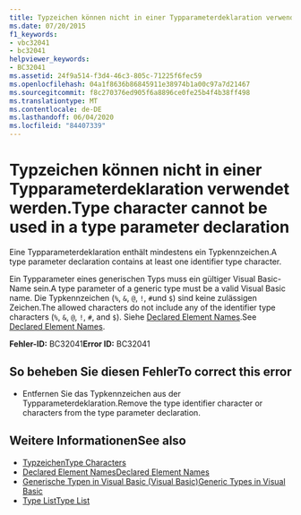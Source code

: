 ```yaml
---
title: Typzeichen können nicht in einer Typparameterdeklaration verwendet werden.
ms.date: 07/20/2015
f1_keywords:
- vbc32041
- bc32041
helpviewer_keywords:
- BC32041
ms.assetid: 24f9a514-f3d4-46c3-805c-71225f6fec59
ms.openlocfilehash: 04a1f8636b86845911e38974b1a00c97a7d21467
ms.sourcegitcommit: f8c270376ed905f6a8896ce0fe25b4f4b38ff498
ms.translationtype: MT
ms.contentlocale: de-DE
ms.lasthandoff: 06/04/2020
ms.locfileid: "84407339"
---
```

# <a name="type-character-cannot-be-used-in-a-type-parameter-declaration"></a><span data-ttu-id="1e0b4-102">Typzeichen können nicht in einer Typparameterdeklaration verwendet werden.</span><span class="sxs-lookup"><span data-stu-id="1e0b4-102">Type character cannot be used in a type parameter declaration</span></span>
<span data-ttu-id="1e0b4-103">Eine Typparameterdeklaration enthält mindestens ein Typkennzeichen.</span><span class="sxs-lookup"><span data-stu-id="1e0b4-103">A type parameter declaration contains at least one identifier type character.</span></span>  
  
 <span data-ttu-id="1e0b4-104">Ein Typparameter eines generischen Typs muss ein gültiger Visual Basic-Name sein.</span><span class="sxs-lookup"><span data-stu-id="1e0b4-104">A type parameter of a generic type must be a valid Visual Basic name.</span></span> <span data-ttu-id="1e0b4-105">Die Typkennzeichen (`%`, `&`, `@`, `!`, `#`und `$`) sind keine zulässigen Zeichen.</span><span class="sxs-lookup"><span data-stu-id="1e0b4-105">The allowed characters do not include any of the identifier type characters (`%`, `&`, `@`, `!`, `#`, and `$`).</span></span> <span data-ttu-id="1e0b4-106">Siehe [Declared Element Names](../programming-guide/language-features/declared-elements/declared-element-names.md).</span><span class="sxs-lookup"><span data-stu-id="1e0b4-106">See [Declared Element Names](../programming-guide/language-features/declared-elements/declared-element-names.md).</span></span>  
  
 <span data-ttu-id="1e0b4-107">**Fehler-ID:** BC32041</span><span class="sxs-lookup"><span data-stu-id="1e0b4-107">**Error ID:** BC32041</span></span>  
  
## <a name="to-correct-this-error"></a><span data-ttu-id="1e0b4-108">So beheben Sie diesen Fehler</span><span class="sxs-lookup"><span data-stu-id="1e0b4-108">To correct this error</span></span>  
  
- <span data-ttu-id="1e0b4-109">Entfernen Sie das Typkennzeichen aus der Typparameterdeklaration.</span><span class="sxs-lookup"><span data-stu-id="1e0b4-109">Remove the type identifier character or characters from the type parameter declaration.</span></span>  
  
## <a name="see-also"></a><span data-ttu-id="1e0b4-110">Weitere Informationen</span><span class="sxs-lookup"><span data-stu-id="1e0b4-110">See also</span></span>

- [<span data-ttu-id="1e0b4-111">Typzeichen</span><span class="sxs-lookup"><span data-stu-id="1e0b4-111">Type Characters</span></span>](../programming-guide/language-features/data-types/type-characters.md)
- [<span data-ttu-id="1e0b4-112">Declared Element Names</span><span class="sxs-lookup"><span data-stu-id="1e0b4-112">Declared Element Names</span></span>](../programming-guide/language-features/declared-elements/declared-element-names.md)
- [<span data-ttu-id="1e0b4-113">Generische Typen in Visual Basic (Visual Basic)</span><span class="sxs-lookup"><span data-stu-id="1e0b4-113">Generic Types in Visual Basic</span></span>](../programming-guide/language-features/data-types/generic-types.md)
- [<span data-ttu-id="1e0b4-114">Type List</span><span class="sxs-lookup"><span data-stu-id="1e0b4-114">Type List</span></span>](../language-reference/statements/type-list.md)
